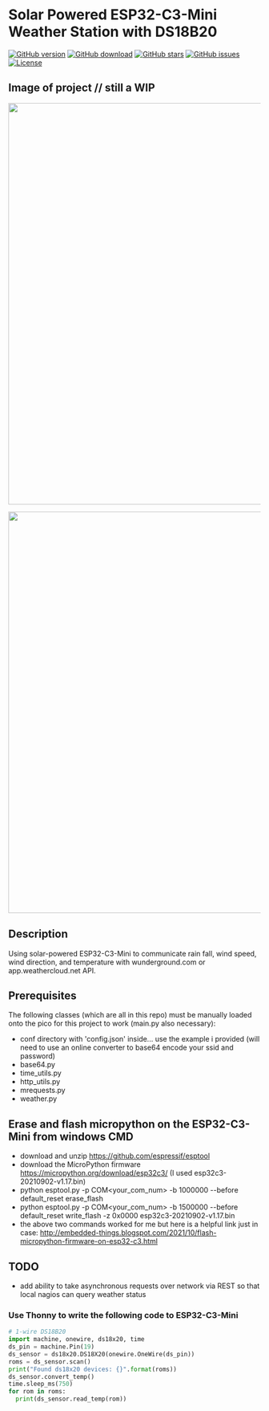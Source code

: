 # Solar Powered ESP32-C3-Mini Weather Station with DS18B20

[![GitHub version](https://img.shields.io/github/release/jcksnvllxr80/weather-station.svg)](lib-release)
[![GitHub download](https://img.shields.io/github/downloads/jcksnvllxr80/weather-station/total.svg)](lib-release)
[![GitHub stars](https://img.shields.io/github/stars/jcksnvllxr80/weather-station.svg)](lib-stars)
[![GitHub issues](https://img.shields.io/github/issues/jcksnvllxr80/weather-station.svg)](lib-issues)
[![License](https://img.shields.io/badge/license-MIT-blue.svg)](lib-licence)

## Image of project // still a WIP

<p align="center">
<img src="<jpg_imageurl>" width="800">
</p>

<p align="center">
<img src="<jpg_imageurl>" width="800">
</p>

## Description

Using solar-powered ESP32-C3-Mini to communicate rain fall, wind speed, wind direction, and temperature with wunderground.com or app.weathercloud.net API.

## Prerequisites

The following classes (which are all in this repo) must be manually loaded onto the pico for this project to work (main.py also necessary):

- conf directory with 'config.json' inside... use the example i provided (will need to use an online converter to base64 encode your ssid and password)
- base64.py
- time_utils.py
- http_utils.py
- mrequests.py
- weather.py

## Erase and flash micropython on the ESP32-C3-Mini from windows CMD

- download and unzip https://github.com/espressif/esptool
- download the MicroPython firmware https://micropython.org/download/esp32c3/ (I used esp32c3-20210902-v1.17.bin)
- python esptool.py -p COM<your_com_num> -b 1000000 --before default_reset erase_flash
- python esptool.py -p COM<your_com_num> -b 1500000 --before default_reset write_flash -z 0x0000 esp32c3-20210902-v1.17.bin
- the above two commands worked for me but here is a helpful link just in case: http://embedded-things.blogspot.com/2021/10/flash-micropython-firmware-on-esp32-c3.html

## TODO

- add ability to take asynchronous requests over network via REST so that local nagios can query weather status

### Use Thonny to write the following code to ESP32-C3-Mini

```python
# 1-wire DS18B20
import machine, onewire, ds18x20, time
ds_pin = machine.Pin(19)
ds_sensor = ds18x20.DS18X20(onewire.OneWire(ds_pin))
roms = ds_sensor.scan()
print("Found ds18x20 devices: {}".format(roms))
ds_sensor.convert_temp()
time.sleep_ms(750)
for rom in roms:
  print(ds_sensor.read_temp(rom))
```
